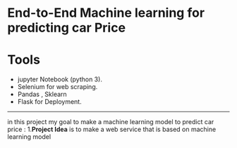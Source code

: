 # End-to-End Machine learning for predicting car Price
# Tools
* jupyter Notebook (python 3).
* Selenium for web scraping.
* Pandas , Sklearn
* Flask for Deployment.
------
in this project my goal to make a machine learning model to predict car price :
1.**Project Idea** is to make a web service that is based on machine learning model   
